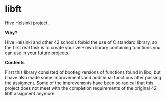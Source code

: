 # libft
Hive Helsinki project.

**Why?**

Hive Helsinki and other 42 schools forbid the use of C standard library, so the first real task is to create your very own library containing functions you can use in your future projects.

**Contents**

First this library consisted of bootleg versions of functions found in libc, but I have also made some improvements and additional functions after passing the assigment. Some of the improvements have been so radical that this project does not meet with the completion requirements of the original 42 libft assigment anymore.
